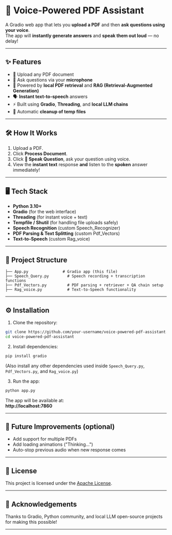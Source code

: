 # 🎤 Voice-Powered PDF Assistant

A Gradio web app that lets you **upload a PDF** and then **ask questions using your voice**.  
The app will **instantly generate answers** and **speak them out loud** — no delay!

---

## ✨ Features

- 📄 Upload any PDF document
- 🎤 Ask questions via your **microphone**
- 🤖 Powered by **local PDF retrieval** and **RAG (Retrieval-Augmented Generation)**
- 🗣️ **Instant text-to-speech** answers
- ⚡ Built using **Gradio**, **Threading**, and **local LLM chains**
- 🧹 Automatic **cleanup of temp files**

---

## 🛠 How It Works

1. Upload a PDF.
2. Click **Process Document**.
3. Click **🎤 Speak Question**, ask your question using voice.
4. View the **instant text** response **and** listen to the **spoken** answer immediately!

---

## 🖥️ Tech Stack

- **Python 3.10+**
- **Gradio** (for the web interface)
- **Threading** (for instant voice + text)
- **Tempfile / Shutil** (for handling file uploads safely)
- **Speech Recognition** (custom Speech_Recognizer)
- **PDF Parsing & Text Splitting** (custom Pdf_Vectors)
- **Text-to-Speech** (custom Rag_voice)

---

## 📂 Project Structure

```
├── App.py               # Gradio app (this file)
├── Speech_Query.py        # Speech recording + transcription functions
├── Pdf_Vectors.py         # PDF parsing + retriever + QA chain setup
├── Rag_voice.py           # Text-to-Speech functionality
```


---

## ⚙️ Installation

1. Clone the repository:

```bash
git clone https://github.com/your-username/voice-powered-pdf-assistant.git
cd voice-powered-pdf-assistant
```

2. Install dependencies:

```bash
pip install gradio
```
(Also install any other dependencies used inside `Speech_Query.py`, `Pdf_Vectors.py`, and `Rag_voice.py`)

3. Run the app:

```bash
python app.py
```

The app will be available at:  
**http://localhost:7860**

---

## 💬 Future Improvements (optional)

- Add support for multiple PDFs
- Add loading animations ("Thinking...")
- Auto-stop previous audio when new response comes

---

## 📜 License

This project is licensed under the [Apache License](LICENSE).

---

## 🙌 Acknowledgements

Thanks to Gradio, Python community, and local LLM open-source projects for making this possible!

---
